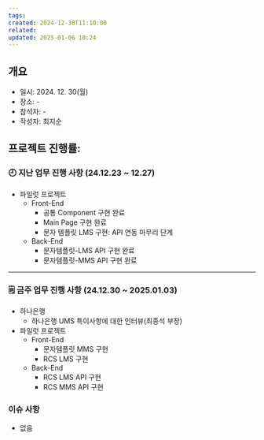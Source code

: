 ```yaml
---
tags: 
created: 2024-12-30T11:10:00
related: 
updated: 2025-01-06 10:24
---
```

## 개요
- 일시: 2024. 12. 30(월)
- 장소: -
- 참석자: -
- 작성자: 최지순

## 프로젝트 진행률: 

### 🕘 지난 업무 진행 사항 (24.12.23 ~ 12.27)

- 파일럿 프로젝트
    - Front-End
        - 공통 Component 구현 완료
        - Main Page 구현 완료
        - 문자 템플릿 LMS 구현: API 연동 마무리 단계
    - Back-End
        - 문자템플릿-LMS API 구현 완료
        - 문자템플릿-MMS API 구현 완료
---
### 🗒️ 금주 업무 진행 사항 (24.12.30 ~ 2025.01.03)

- 하나은행
	- 하나은행 UMS 특이사항에 대한 인터뷰(최종석 부장)
- 파일럿 프로젝트
    - Front-End
        - 문자템플릿 MMS 구현
        - RCS LMS 구현
    - Back-End
        - RCS LMS API 구현
        - RCS MMS API 구현
### 이슈 사항
- 없음
